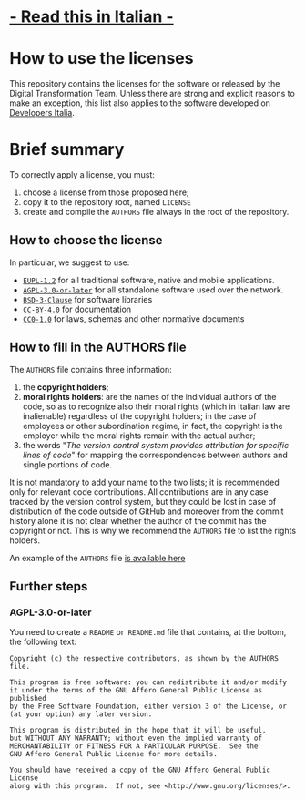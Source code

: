 # [- Read this in Italian -](README.it.md)

# How to use the licenses

This repository contains the licenses for the software or released by the Digital Transformation Team. Unless there are strong and explicit reasons to make an exception, this list also applies to the software developed on [Developers Italia](https://github.com/italia).

# Brief summary

To correctly apply a license, you must:

1. choose a license from those proposed here;
2. copy it to the repository root, named `LICENSE`
3. create and compile the `AUTHORS` file always in the root of the repository.

## How to choose the license

In particular, we suggest to use:

- [`EUPL-1.2`](EUPL-1.2) for all traditional software, native and mobile applications.
- [`AGPL-3.0-or-later`](AGPL-3.0-or-later) for all standalone software used over the network.
- [`BSD-3-Clause`](BSD-3-Clause) for software libraries
- [`CC-BY-4.0`](CC-BY-4.0) for documentation
- [`CC0-1.0`](CC0-1.0) for laws, schemas and other normative documents

## How to fill in the AUTHORS file

The `AUTHORS` file contains three information:

1. the **copyright holders**;
2. **moral rights holders**: are the names of the individual authors of the code, so as to recognize also their moral rights (which in Italian law are inalienable) regardless of the copyright holders; in the case of employees or other subordination regime, in fact, the copyright is the employer while the moral rights remain with the actual author;
3. the words "*The version control system provides attribution for specific lines of code*" for mapping the correspondences between authors and single portions of code.

It is not mandatory to add your name to the two lists; it is recommended only for relevant code contributions. All contributions are in any case tracked by the version control system, but they could be lost in case of distribution of the code outside of GitHub and moreover from the commit history alone it is not clear whether the author of the commit has the copyright or not. This is why we recommend the `AUTHORS` file to list the rights holders.

An example of the `AUTHORS` file [is available here](AUTHORS)

## Further steps

### AGPL-3.0-or-later
You need to create a `README` or` README.md` file that contains, at the bottom, the following text:

```
Copyright (c) the respective contributors, as shown by the AUTHORS file.

This program is free software: you can redistribute it and/or modify
it under the terms of the GNU Affero General Public License as published
by the Free Software Foundation, either version 3 of the License, or
(at your option) any later version.

This program is distributed in the hope that it will be useful,
but WITHOUT ANY WARRANTY; without even the implied warranty of
MERCHANTABILITY or FITNESS FOR A PARTICULAR PURPOSE.  See the
GNU Affero General Public License for more details.

You should have received a copy of the GNU Affero General Public License
along with this program.  If not, see <http://www.gnu.org/licenses/>.
```
